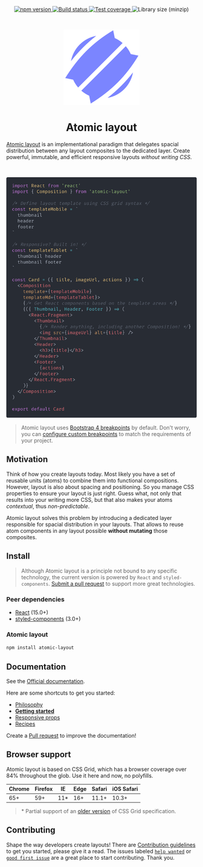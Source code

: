 <p align="center">
  <a href="https://www.npmjs.com/package/atomic-layout" target="_blank">
    <img src="https://img.shields.io/npm/v/atomic-layout.svg" alt="npm version" />
  </a>
  <a href="https://circleci.com/gh/kettanaito/atomic-layout" target="_blank">
    <img src="https://img.shields.io/circleci/project/github/kettanaito/atomic-layout/master.svg" alt="Build status" />
  </a>
  <a href="https://coveralls.io/github/kettanaito/atomic-layout" target="_blank">
    <img src="https://coveralls.io/repos/github/kettanaito/atomic-layout/badge.svg" alt="Test coverage" />
  </a>
  <img src="https://img.shields.io/bundlephobia/minzip/atomic-layout.svg" alt="Library size (minzip)" />
</p>

<br>

<p align="center">
  <img src="./logo.png" alt="Atomic layout" width="200" />
</p>

<h1 align="center">Atomic layout</h1>

[Atomic layout](https://github.com/kettanaito/atomic-layout) is an implementational paradigm that delegates spacial distribution between any layout composites to the dedicated layer. Create powerful, immutable, and efficient responsive layouts _without writing CSS_.

<br>

<p align="center">
  <img src="example.png" width="650" />
</p>

> Atomic layout uses [Bootstrap 4 breakpoints](https://getbootstrap.com/docs/4.0/layout/grid/#grid-options) by default. Don't worry, you can [configure custom breakpoints](https://redd.gitbook.io/atomic-layout/api/layout/configure) to match the requirements of your project.

## Motivation

Think of how you create layouts today. Most likely you have a set of reusable units \(atoms\) to combine them into functional compositions. However, layout is also about spacing and positioning. So you manage CSS properties to ensure your layout is just right. Guess what, not only that results into your writing more CSS, but that also makes your atoms _contextual_, thus _non-predictable_.

Atomic layout solves this problem by introducing a dedicated layer responsible for spacial distribution in your layouts. That allows to reuse atom components in any layout possible **without mutating** those composites.

## Install

> Although Atomic layout is a principle not bound to any specific technology, the current version is powered by `React` and `styled-components`. [Submit a pull request](https://github.com/kettanaito/atomic-layout/pulls) to support more great technologies.

### Peer dependencies

- [React](https://github.com/facebook/react) (15.0+)
- [styled-components](https://github.com/styled-components/styled-components) (3.0+)

### Atomic layout

```bash
npm install atomic-layout
```

## Documentation

See the [Official documentation](https://redd.gitbook.io/atomic-layout).

Here are some shortcuts to get you started:

- [Philosophy](https://redd.gitbook.io/atomic-layout/general/philosophy)
- [**Getting started**](https://redd.gitbook.io/atomic-layout/general/getting-started)
- [Responsive props](https://redd.gitbook.io/atomic-layout/fundamentals/responsive-props)
- [Recipes](https://redd.gitbook.io/atomic-layout/general/recipes)

Create a [Pull request](https://github.com/kettanaito/atomic-layout/pulls) to improve the documentation!

## Browser support

Atomic layout is based on CSS Grid, which has a browser coverage over 84% throughout the glob. Use it here and now, no polyfills.

| Chrome | Firefox | IE   | Edge | Safari | iOS Safari |
| ------ | ------- | ---- | ---- | ------ | ---------- |
| 65+    | 59+     | 11\* | 16+  | 11.1+  | 10.3+      |

> \* Partial support of an [older version](https://www.w3.org/TR/2011/WD-css3-grid-layout-20110407/) of CSS Grid specification.

## Contributing

Shape the way developers create layouts! There are [Contribution guidelines](https://redd.gitbook.io/atomic-layout/developers/contributing) to get you started, please give it a read. The issues labeled [`help wanted`](https://github.com/kettanaito/atomic-layout/labels/help%20wanted) or [`good first issue`](https://github.com/kettanaito/atomic-layout/labels/good%20first%20issue) are a great place to start contributing. Thank you.
